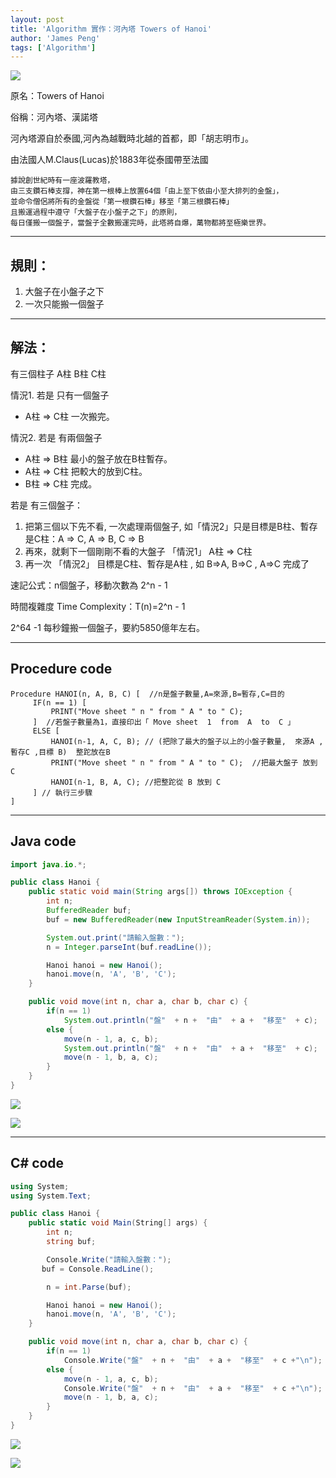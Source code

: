 ```yaml
---
layout: post
title: 'Algorithm 實作：河內塔 Towers of Hanoi'
author: 'James Peng'
tags: ['Algorithm']
---
```


![](http://i.imgur.com/PR4OFLO.jpg)

原名：Towers of Hanoi

俗稱：河內塔、漢諾塔

河內塔源自於泰國,河內為越戰時北越的首都，即「胡志明市」。

由法國人M.Claus(Lucas)於1883年從泰國帶至法國


    據說創世紀時有一座波羅教塔，
    由三支鑽石棒支撐，神在第一根棒上放置64個「由上至下依由小至大排列的金盤」，
    並命令僧侶將所有的金盤從「第一根鑽石棒」移至「第三根鑽石棒」
    且搬運過程中遵守「大盤子在小盤子之下」的原則，
    每日僅搬一個盤子，當盤子全數搬運完時，此塔將自爆，萬物都將至極樂世界。


----------


## 規則： ##

1. 大盤子在小盤子之下
2. 一次只能搬一個盤子


----------

## 解法： ##

有三個柱子 A柱 B柱 C柱

情況1. 若是 只有一個盤子

- A柱 => C柱 一次搬完。


情況2. 若是 有兩個盤子

- A柱 => B柱  最小的盤子放在B柱暫存。
- A柱 => C柱  把較大的放到C柱。
- B柱 => C柱  完成。

若是 有三個盤子：

1. 把第三個以下先不看, 一次處理兩個盤子, 如「情況2」只是目標是B柱、暫存是C柱：A => C, A => B, C => B
2. 再來，就剩下一個剛剛不看的大盤子 「情況1」 A柱 => C柱
3. 再一次 「情況2」 目標是C柱、暫存是A柱 , 如 B=>A, B=>C , A=>C  完成了

速記公式：n個盤子，移動次數為 2^n - 1

時間複雜度 Time Complexity：T(n)=2^n - 1

 2^64 -1 每秒鐘搬一個盤子，要約5850億年左右。 


----------

## Procedure code ##

~~~basic
Procedure HANOI(n, A, B, C) [  //n是盤子數量,A=來源,B=暫存,C=目的
     IF(n == 1) [
         PRINT("Move sheet " n " from " A " to " C);
     ]  //若盤子數量為1，直接印出「 Move sheet  1  from  A  to  C 」
     ELSE [
         HANOI(n-1, A, C, B); // (把除了最大的盤子以上的小盤子數量,  來源A , 暫存C ,目標 B)  整跎放在B
         PRINT("Move sheet " n " from " A " to " C);  //把最大盤子 放到 C
         HANOI(n-1, B, A, C); //把整跎從 B 放到 C
     ] // 執行三步驟
] 
~~~


----------

## Java code ##

~~~java
import java.io.*;

public class Hanoi {
    public static void main(String args[]) throws IOException {
        int n;
        BufferedReader buf;
        buf = new BufferedReader(new InputStreamReader(System.in));

        System.out.print("請輸入盤數：");
        n = Integer.parseInt(buf.readLine());

        Hanoi hanoi = new Hanoi();
        hanoi.move(n, 'A', 'B', 'C');
    }

    public void move(int n, char a, char b, char c) {
        if(n == 1)
            System.out.println("盤"  + n +  "由"  + a +  "移至"  + c);
        else {
            move(n - 1, a, c, b);
            System.out.println("盤"  + n +  "由"  + a +  "移至"  + c);
            move(n - 1, b, a, c);
        }
    }
}
~~~

![](http://i.imgur.com/MRkCixu.png)

![](http://i.imgur.com/uyzYBqe.png)

----------


## C# code ##

~~~csharp
using System;
using System.Text;

public class Hanoi {
    public static void Main(String[] args) {
        int n;
        string buf;

        Console.Write("請輸入盤數：");
 	   buf = Console.ReadLine();

        n = int.Parse(buf);

        Hanoi hanoi = new Hanoi();
        hanoi.move(n, 'A', 'B', 'C');
    }

    public void move(int n, char a, char b, char c) {
        if(n == 1)
            Console.Write("盤"  + n +  "由"  + a +  "移至"  + c +"\n");
        else {
            move(n - 1, a, c, b);
            Console.Write("盤"  + n +  "由"  + a +  "移至"  + c +"\n");
            move(n - 1, b, a, c);
        }
    }
}
~~~

![](http://i.imgur.com/hpLxrfA.png)

![](http://i.imgur.com/LFXhbdo.png)




